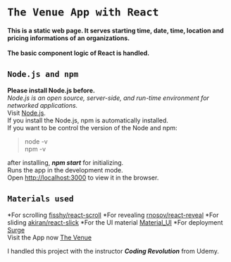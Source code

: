 # `The Venue App with React`
**This is a static web page. It serves starting time, date, time, location and pricing informations of an organizations.** <br/>  
**The basic component logic of React is handled.**

## `Node.js and npm`
**Please install Node.js before.**<br />
*Node.js is an open source, server-side, and run-time environment for networked applications.*<br />
Visit [Node.js](https://nodejs.org/en/).<br />
If you install the Node.js, npm is automatically installed. <br />
If you want to be control the version of the Node and npm:<br />
> node -v <br />
> npm -v<br />

after installing, ***npm start*** for initializing.<br />
Runs the app in the development mode.<br />
Open [http://localhost:3000](http://localhost:3000) to view it in the browser.
<br/>
## `Materials used`
*For scrolling [fisshy/react-scroll](https://github.com/fisshy/react-scroll)
*For revealing [rnosov/react-reveal](https://github.com/rnosov/react-reveal)
*For sliding [akiran/react-slick](https://github.com/akiran/react-slick)
*For the UI material [Material_UI](https://material-ui.com)
*For deployment [Surge](https://surge.sh)
<br />
Visit the App now [The Venue](furry-scene.surge.sh)<br />

I handled this project with the instructor ***Coding Revolution*** from Udemy. <br />
